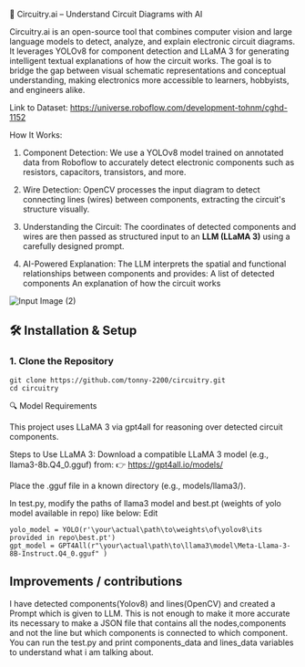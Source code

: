 
🧠 Circuitry.ai – Understand Circuit Diagrams with AI

Circuitry.ai is an open-source tool that combines computer vision and large language models to detect, analyze, and explain electronic circuit diagrams. It leverages YOLOv8 for component detection and LLaMA 3 for generating intelligent textual explanations of how the circuit works. The goal is to bridge the gap between visual schematic representations and conceptual understanding, making electronics more accessible to learners, hobbyists, and engineers alike.

Link to Dataset: https://universe.roboflow.com/development-tohnm/cghd-1152

How It Works:

1. Component Detection:
   We use a YOLOv8 model trained on annotated data from Roboflow to accurately detect electronic components such as resistors, capacitors, transistors, and more.

2. Wire Detection:
   OpenCV processes the input diagram to detect connecting lines (wires) between components, extracting the circuit's structure visually.

3. Understanding the Circuit:
   The coordinates of detected components and wires are then passed as structured input to an **LLM (LLaMA 3)** using a carefully designed prompt.

4. AI-Powered Explanation:
   The LLM interprets the spatial and functional relationships between components and provides:
   A list of detected components
   An explanation of how the circuit works

![Input Image (2)](https://github.com/user-attachments/assets/2d83e851-ca08-4e50-ac54-35fc40a29786)


## 🛠️ Installation & Setup

### 1. Clone the Repository
```
git clone https://github.com/tonny-2200/circuitry.git
cd circuitry
```
🔍 Model Requirements

This project uses LLaMA 3 via gpt4all for reasoning over detected circuit components.

Steps to Use LLaMA 3:
Download a compatible LLaMA 3 model (e.g., llama3-8b.Q4_0.gguf) from:
👉 https://gpt4all.io/models/

Place the .gguf file in a known directory (e.g., models/llama3/).

In test.py, modify the paths of llama3 model and best.pt (weights of yolo model available in repo) like below:
Edit
```
yolo_model = YOLO(r'\your\actual\path\to\weights\of\yolov8\its provided in repo\best.pt') 
gpt_model = GPT4All(r"\your\actual\path\to\llama3\model\Meta-Llama-3-8B-Instruct.Q4_0.gguf" )
```
## Improvements / contributions
I have detected components(Yolov8) and lines(OpenCV) and created a Prompt which is given to LLM. This is not enough to make it more accurate its necessary to make a JSON file that contains all the nodes,components and not the line but which components is connected to which component. You can run the test.py and print components_data and lines_data variables to understand what i am talking about.
